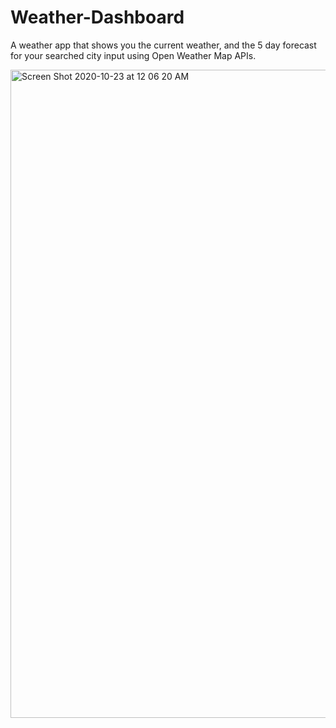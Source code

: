 # Weather-Dashboard

A weather app that shows you the current weather, and the 5 day forecast for your searched city input using Open Weather Map APIs.

<img width="1037" alt="Screen Shot 2020-10-23 at 12 06 20 AM" src="https://user-images.githubusercontent.com/67250231/96955475-a8e9b980-14c3-11eb-89f4-015a3285e471.png">
